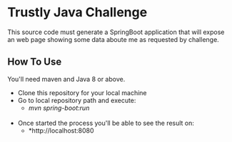 # Trustly Java Challenge
This source code must generate a SpringBoot application that will expose an web page showing some data aboute me as requested by challenge.

## How To Use
You'll need maven and Java 8 or above.

* Clone this repository for your local machine
     <br />
* Go to local repository path and execute: 
     * *mvn spring-boot:run* 
     <br />
* Once started the process you'll be able to see the result on:
     * *http://localhost:8080
